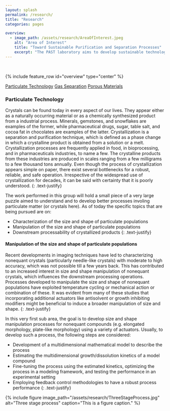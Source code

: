 ```yaml
---
layout: splash
permalink: /research/
title: "Research"
categories: pages

overview:
  - image_path: /assets/research/AreaOfInterest.jpeg
    alt: "Area of Interest"
    title: "Toward Sustainable Purification and Separation Processes"
    excerpt: "The PAST laboratory aims to develop sustainable technologies for challenging purification and separation problems. To achieve this the research activities span all the way from understanding fundamentals to developing processes. *Particulate Technology*, *Gas Separation*, and *Porous Materials* are the three focus areas of the laboratory. <br />"
---
```


<br />

{% include feature_row id="overview" type="center" %}

<a href="#ParTech" class="btn btn--primary">Particulate Technology</a> <a href="#" class="btn btn--primary">Gas Separation</a> <a href="#" class="btn btn--primary">Porous Materials</a>

<h3 id="ParTech">Particulate Technology</h3>
Crystals can be found today in every aspect of our lives. They appear either as a naturally occurring material or as a chemically synthesized product from a industrial process. Minerals, gemstones, and snowflakes are examples of the former, while pharmaceutical drugs, sugar, table salt, and cocoa fat in chocolates are examples of the latter. Crystallization is a separation and purification technique, which is defined as a phase change in which a crystalline product is obtained from a solution or a melt. Crystallization processes are frequently applied in food, in bioprocessing, and in pharmaceuticals industries, to name a few. The crystalline products from these industries are produced in scales ranging from a few milligrams to a few thousand tons annually. Even though the process of crystallization appears simple on paper, there exist several bottlenecks for a robust, reliable, and safe operation. Irrespective of the widespread use of crystallization for decades, it can be said with certainty that it is poorly understood. 
{: .text-justify}

The work performed in this group will hold a small piece of a very large puzzle aimed to understand and to develop better processes involing particulate matter (or crystals here). As of today the specific topics that are being pursued are on:
* Characterization of the size and shape of particulate populations
* Manipulation of the size and shape of particulate populations
* Downstream processability of crystallized products
{: .text-justify}

<h4 id="ParTech">Manipulation of the size and shape of particulate populations</h4>
Recent developments in imaging techniques have led to characterizing nonequant crystals (particularly needle-like crystals) with moderate to high accuracy, which was not possible till a few years back. This has contributed to an increased interest in size and shape manipulation of nonequant crystals, which influences the downstream processing operations. Processes developed to manipulate the size and shape of nonequant populations have exploited temperature cycling or mechanical action or combination of these. It was evident from many of these studies that incorporating additional actuators like antisolvent or growth inhibiting modifiers might be beneficial to induce a broader manipulation of size and shape.
{: .text-justify}

In this very first sub area, the goal is to develop size and shape manipulation processes for nonequant compounds (e.g. elongated morphology, plate-like morphology) using a variety of actuators. Usually, to develop such a process, the following steps are considered:
* Development of a multidimensional mathematical model to describe the process
* Estimating the multidimensional growth/dissolution kinetics of a model compound
* Fine-tuning the process using the estimated kinetics, optimizing the process in a modeling framework, and testing the performance in an experimental setting
* Employing feedback control methodologies to have a robust process performance
{: .text-justify}

{% include figure image_path="/assets/research/ThreeStageProcess.jpg" alt="Three stage process" caption="This is a figure caption." %}
